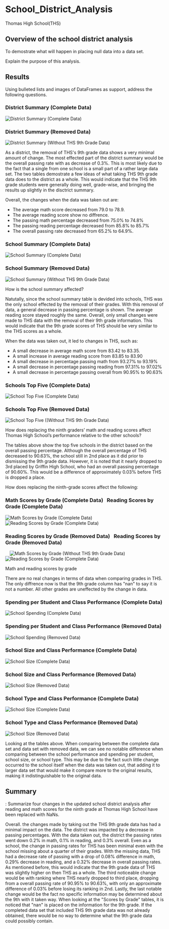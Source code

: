 # School_District_Analysis
Thomas High School(THS)


## Overview of the school district analysis

To demostrate what will happen in placing null data into a data set.

Explain the purpose of this analysis.

## Results

Using bulleted lists and images of DataFrames as support, address the following questions.




### District Summary (Complete Data)
![District Summary (Complete Data)](/Images/district_summary_PyCity_Schools.png)

### District Summary (Removed Data)
![District Summary (Without THS 9th Grade Data)](/Images/district_summary_challenge.png)

As a district, the removal of THS's 9th grade data shows a very minimal amount of change. The most effected part of the district summary would be the overall passing rate with as decrease of 0.3%. This is most likely due to the fact that a single from one school is a small part of a rather large data set.  The two tables demostrate a few ideas of what taking THS 9th grade data does to the district as a whole. This would indicate that the THS 9th grade students were generally doing well, grade-wise, and bringing the results up slightly in the disctrict summary.

Overall, the changes when the data was taken out are:
* The average math score decreased from 79.0 to 78.9.
* The average reading score show no diffrence.
* The passing math percentage decreased from 75.0% to 74.8%
* The passing reading percentage decreased from 85.8% to 85.7%
* The overall passing rate decreased from 65.2% to 64.9%.



### School Summary (Complete Data)
![School Summary (Complete Data)](/Images/school_summary_PyCity_Schools.png)

### School Summary (Removed Data)
![School Summary (Without THS 9th Grade Data)](/Images/school_summary_challenge.png)

How is the school summary affected?

Natutally, since the school summary table is devided into schools, THS was the only school effected by the removal of their grades. With this removal of data, a general decrease in passing percentage is shown. The average reading score stayed roughly the same. Overall, only small changes were made to THS data with the removal of their 9th grade information. This would indicate that the 9th grade scores of THS should be very similar to the THS scores as a whole.  

When the data was taken out, it led to changes in THS, such as:

* A small decrease in average math score from 83.42 to 83.35.
* A small increase in average reading score from 83.85 to 83.90
* A small decrease in percentage passing math from 93.27% to 93.19%
* A small decrease in percentage passing reading from 97.31% to 97.02%
* A small decrease in percentage passing overall from 90.95% to 90.63%




### Schools Top Five (Complete Data)
![School Top Five (Complete Data)](/Images/top_five_PyCity_Schools.png)
### Schools Top Five (Removed Data)
![School Top Five ((Without THS 9th Grade Data)](/Images/top_five_challenge.png)

How does replacing the ninth graders’ math and reading scores affect Thomas High School’s performance relative to the other schools?

The tables above show the top five schools in the district based on the overall passing percentage. Although the overall percentage of THS decreased to 90.63%, the school still in 2nd place as it did prior to dismissing the 9th grade data. However, it is noted that it nearly dropped to 3rd placed by Griffin High School, who had an overall passing percentage of 90.60%. This would be a difference of approximately 0.03% before THS is dropped a place.



How does replacing the ninth-grade scores affect the following:

### Math Scores by Grade (Complete Data) &nbsp; Reading Scores by Grade (Complete Data)
![Math Scores by Grade (Complete Data)](/Images/math_scores_by_grade_PyCity_Schools.png)   &emsp;&emsp;&emsp; ![Reading Scores by Grade (Complete Data)](/Images/reading_scores_by_grade_PyCity_Schools.png)


### Reading Scores by Grade (Removed Data) &nbsp; Reading Scores by Grade (Removed Data)
&emsp;![Math Scores by Grade (Without THS 9th Grade Data)](/Images/math_scores_by_grade_challenge.png)   &emsp;&emsp;&emsp;&emsp; ![Reading Scores by Grade (Complete Data)](/Images/reading_scores_by_grade_challenge.png)

  Math and reading scores by grade
  
 There are no real changes in terms of data when comparing grades in THS. The only diffrence now is that the 9th grade column has "nan" to say it is not a number. All other grades are uneffected by the change in data.
  
### Spending per Student and Class Performance (Complete Data)
  ![School Spending (Complete Data)](/Images/spending_per_student_challenge.png)
### Spending per Student and Class Performance (Removed Data)
![School Spending (Removed Data)](/Images/spending_per_student_PyCity_Schools.png)
  
### School Size and Class Performance (Complete Data)
![School Size (Complete Data)](/Images/student_body_size_PyCity_Schools.png)
### School Size and Class Performance (Removed Data)
![School Size (Removed Data)](/Images/student_body_size_challenge.png)

   
### School Type and Class Performance (Complete Data)
![School Size (Complete Data)](/Images/school_type_PyCity_Schools.png)
### School Type and Class Performance (Removed Data)
![School Size (Removed Data)](/Images/school_type_challenge.png)
   
Looking at the tables above. When comparing between the complete data set and data set with removed data, we can see no notable difference when comparing between the school performance and spending per student, school size, or school type. This may be due to the fact such little change occurred to the school itself when the data was taken out, that adding it to larger data set that would make it compare more to the original results, making it indistinguishable to the original data.


## Summary
: Summarize four changes in the updated school district analysis after reading and math scores for the ninth grade at Thomas High School have been replaced with NaNs.

Overall. the changes made by taking out the THS 9th grade data has had a minimal impact on the data. The district was impacted by a decrease in passing percentages. With the data taken out, the district the passing rates went down 0.2% in math, 0.1% in reading, and 0.3% overall. Even as a school, the change in passing rates for THS has been minimal even with the school missing about a quarter of their grades. With the missing data, THS had a decrease rate of passing with a drop of 0.08% difference in math, 0.29% decrease in reading, and a 0.32% decrease in overall passing rates. As mentioned before, this would indicate that the 9th grade data of THS was slightly higher on then THS as a whole. The third noticeable change would be with ranking where THS nearly dropped to third place, dropping from a overall passing rate of 90.95% to 90.63%, with only an approximate difference of 0.03% before losing its ranking in 2nd. Lastly, the last notable change would be the fact no specific information may be determined about the 9th with it taken way. When looking at the "Scores by Grade" tables, it is noticed that "nan" is placed on the information for the 9th grade. If the completed data set that included THS 9th grade data was not already obtained, there would be no way to determine what the 9th grade data could possibly contain.
